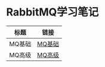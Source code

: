 # RabbitMQ学习笔记

| 标题   | 链接                  |
| ------ | --------------------- |
| MQ基础 | [MQ基础](./MQ基础.md) |
| MQ高级 | [MQ高级](./MQ高级.md) |


